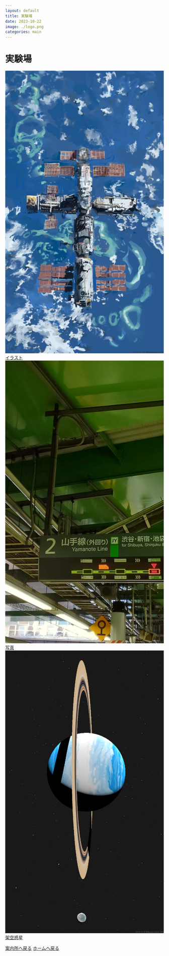 ```yaml
---
layout: default
title: 実験場
date: 2023-10-22
image: ./logo.png
categories: main
---
```


# 実験場

<div class="row">
<a href="./129" class="linkcard"><img src="./illusts/501.png">イラスト</a>
<a href="./8" class="linkcard"><img src="./photos/2.png">写真</a>
<a href="./129" class="linkcard"><img src="./illusts/298.png">架空惑星</a>
</div>

[案内所へ戻る](144)
[ホームへ戻る](./index)